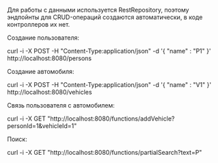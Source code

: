 Для работы с данными используется RestRepository, поэтому эндпойнты для CRUD-операций создаются автоматически, в коде контроллеров их нет.

Создание пользователя: 

curl -i -X  POST -H "Content-Type:application/json" -d '{  "name" : "P1" }' http://localhost:8080/persons

Создание автомобиля: 

curl -i -X  POST -H "Content-Type:application/json" -d '{  "name" : "V1" }' http://localhost:8080/vehicles

Связь пользователя с автомобилем:

curl -i -X GET  "http://localhost:8080/functions/addVehicle?personId=1&vehicleId=1"

Поиск:

curl -i -X GET  "http://localhost:8080/functions/partialSearch?text=P"
